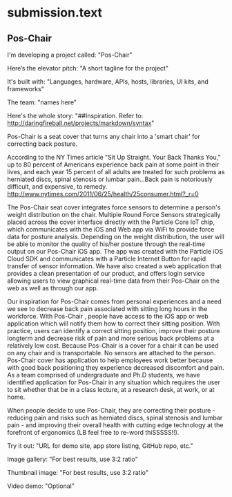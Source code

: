 # submission.text

## Pos-Chair

I'm developing a project called: "Pos-Chair"

Here’s the elevator pitch: "A short tagline for the project"

It's built with: "Languages, hardware, APIs, hosts, libraries, UI kits, and frameworks"

The team: "names here"

Here's the whole story: 
"##Inspiration. Refer to: http://daringfireball.net/projects/markdown/syntax"

Pos-Chair is a seat cover that turns any chair into a 'smart chair' for correcting back posture. 

According to the NY Times article "Sit Up Straight. Your Back Thanks You," up to 80 percent of Americans experience back pain at some point in their lives, and each year 15 percent of all adults are treated for such problems as herniated discs, spinal stenosis or lumbar pain...Back pain is notoriously difficult, and expensive, to remedy.  http://www.nytimes.com/2011/06/25/health/25consumer.html?_r=0

The Pos-Chair seat cover integrates force sensors to determine a person's weight distribution on the chair. Multiple Round Force Sensors strategically placed across the cover interface directly with the Particle Core IoT chip, which communicates with the iOS and Web app via WiFi to provide force data for posture analysis. Depending on the weight distribution, the user will be able to monitor the quality of his/her posture through the real-time output on our Pos-Chair iOS app. The app was created with the Particle iOS Cloud SDK and communicates with a Particle Internet Button for rapid transfer of sensor information. We have also created a web application that provides a clean presentation of our product, and offers login service allowing users to view graphical real-time data from their Pos-Chair on the web as well as through our app.

Our inspiration for Pos-Chair comes from personal experiences and a need we see to decrease back pain associated with sitting long hours in the workforce. With Pos-Chair , people have access to the iOS app or web application which will notify them how to correct their sitting position. With practice, users can identify a correct sitting position, improve their posture longterm and decrease risk of pain and more serious back problems at a relatively low cost. Because Pos-Chair is a cover for a chair it can be used on any chair and is transportable. No sensors are attached to the person. Pos-Chair cover has application to help employees work better because with good back positioning they experience decreased discomfort and pain. As a team comprised of undergraduate and Ph.D students, we have identified application for Pos-Chair in any situation which requires the user to sit whether that be in a class lecture, at a research desk, at work, or at home.  

When people decide to use Pos-Chair, they are correcting their posture - reducing pain and risks such as herniated discs, spinal stenosis and lumbar pain - and improving their overall health with cutting edge technology at the forefront of ergonomics (LB feel free to re-word thiSSSSS!!). 


Try it out: "URL for demo site, app store listing, GitHub repo, etc."

Image gallery: "For best results, use 3:2 ratio"

Thumbnail image: "For best results, use 3:2 ratio"

Video demo: "Optional"





